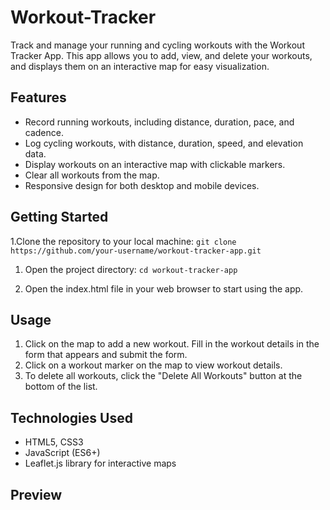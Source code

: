# Workout-Tracker
Track and manage your running and cycling workouts with the Workout Tracker App. This app allows you to add, view, and delete your workouts, and displays them on an interactive map for easy visualization.

## Features
- Record running workouts, including distance, duration, pace, and cadence.
- Log cycling workouts, with distance, duration, speed, and elevation data.
- Display workouts on an interactive map with clickable markers.
- Clear all workouts from the map.
- Responsive design for both desktop and mobile devices.

## Getting Started
1.Clone the repository to your local machine:
```git clone https://github.com/your-username/workout-tracker-app.git```

1. Open the project directory:
```cd workout-tracker-app```

1. Open the index.html file in your web browser to start using the app.

## Usage
1. Click on the map to add a new workout. Fill in the workout details in the form that 
   appears and submit the form.
2. Click on a workout marker on the map to view workout details.
3. To delete all workouts, click the "Delete All Workouts" button at the bottom of the list.

## Technologies Used
- HTML5, CSS3
- JavaScript (ES6+)
- Leaflet.js library for interactive maps

## Preview
